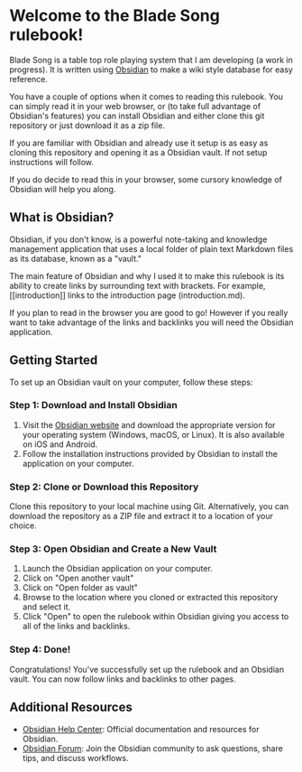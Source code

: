 # Welcome to the Blade Song rulebook! 

Blade Song is a table top role playing system that I am developing (a work in progress). It is written using [Obsidian](https://obsidian.md/) to make a wiki style database for easy reference. 

You have a couple of options when it comes to reading this rulebook. You can simply read it in your web browser, or (to take full advantage of Obsidian's features) you can install Obsidian and either clone this git repository or just download it as a zip file. 

If you are familiar with Obsidian and already use it setup is as easy as cloning this repository and opening it as a Obsidian vault. If not setup instructions will follow.

If you do decide to read this in your browser, some cursory knowledge of Obsidian will help you along.

## What is Obsidian?

Obsidian, if you don't know, is a powerful note-taking and knowledge management application that uses a local folder of plain text Markdown files as its database, known as a "vault." 

The main feature of Obsidian and why I used it to make this rulebook is its ability to create links by surrounding text with brackets. For example, [[introduction]] links to the introduction page (introduction.md).

If you plan to read in the browser you are good to go! However if you really want to take advantage of the links and backlinks you will need the Obsidian application.

## Getting Started

To set up an Obsidian vault on your computer, follow these steps:

### Step 1: Download and Install Obsidian

1. Visit the [Obsidian website](https://obsidian.md/) and download the appropriate version for your operating system (Windows, macOS, or Linux). It is also available on iOS and Android. 
2. Follow the installation instructions provided by Obsidian to install the application on your computer.

### Step 2: Clone or Download this Repository

 Clone this repository to your local machine using Git. Alternatively, you can download the repository as a ZIP file and extract it to a location of your choice.

### Step 3: Open Obsidian and Create a New Vault

1. Launch the Obsidian application on your computer.
2. Click on "Open another vault" 
3. Click on "Open folder as vault"
4. Browse to the location where you cloned or extracted this repository and select it.
5. Click "Open" to open the rulebook within Obsidian giving you access to all of the links and backlinks.

### Step 4: Done!

Congratulations! You've successfully set up the rulebook and an Obsidian vault. You can now follow links and backlinks to other pages.

## Additional Resources

- [Obsidian Help Center](https://help.obsidian.md/): Official documentation and resources for Obsidian.
- [Obsidian Forum](https://forum.obsidian.md/): Join the Obsidian community to ask questions, share tips, and discuss workflows.

